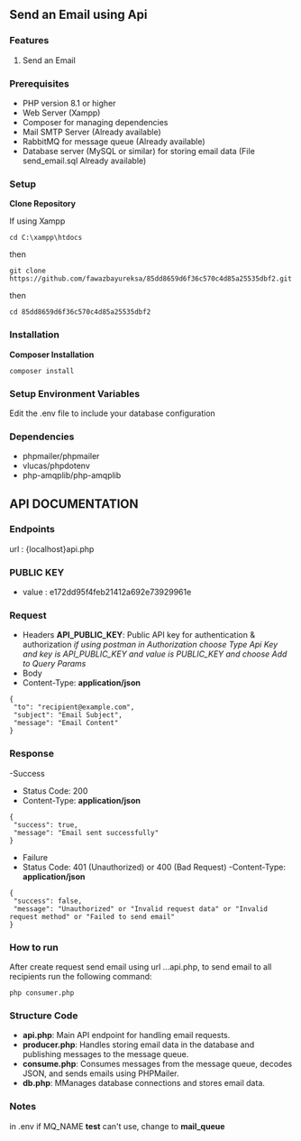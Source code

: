 ## Send an Email using Api

### Features
1. Send an Email

### Prerequisites
- PHP version 8.1 or higher
- Web Server (Xampp)
- Composer for managing dependencies
- Mail SMTP Server (Already available)
- RabbitMQ for message queue (Already available)
- Database server (MySQL or similar) for storing email data (File send_email.sql Already available)

### Setup

**Clone Repository**

If using Xampp

```
cd C:\xampp\htdocs
```
then
```
git clone https://github.com/fawazbayureksa/85dd8659d6f36c570c4d85a25535dbf2.git
```
then 
```
cd 85dd8659d6f36c570c4d85a25535dbf2
```
### Installation

**Composer Installation**
```
composer install
```

### Setup Environment Variables
 Edit the .env file to include your database configuration

 ### Dependencies
 - phpmailer/phpmailer
 - vlucas/phpdotenv
 - php-amqplib/php-amqplib

 ## API DOCUMENTATION

### Endpoints
 url : {localhost}api.php

### PUBLIC KEY
- value : e172dd95f4feb21412a692e73929961e

### Request
- Headers
 **API_PUBLIC_KEY**: Public API key for authentication & authorization
 *if using postman in Authorization choose Type Api Key and key is API_PUBLIC_KEY and value is PUBLIC_KEY and choose Add to Query Params*
- Body
 - Content-Type: **application/json**
 ```
 {
  "to": "recipient@example.com",
  "subject": "Email Subject",
  "message": "Email Content"
 }
 ```
### Response
-Success
 - Status Code: 200
 - Content-Type: **application/json**
 ```
 {
  "success": true,
  "message": "Email sent successfully"
}
 ```
- Failure
 - Status Code: 401 (Unauthorized) or 400 (Bad Request)
  -Content-Type: **application/json**
 ```
 {
  "success": false,
  "message": "Unauthorized" or "Invalid request data" or "Invalid request method" or "Failed to send email"
}
 ```

### How to run
After create request send email using url ...api.php, to send email to all recipients run the following command:
```
php consumer.php
```

### Structure Code
- **api.php**: Main API endpoint for handling email requests.
- **producer.php**: Handles storing email data in the database and publishing messages to the message queue.
- **consume.php**: Consumes messages from the message queue, decodes JSON, and sends emails using PHPMailer.
- **db.php**: MManages database connections and stores email data.

### Notes
in .env if MQ_NAME **test** can't use,  change to **mail_queue**

